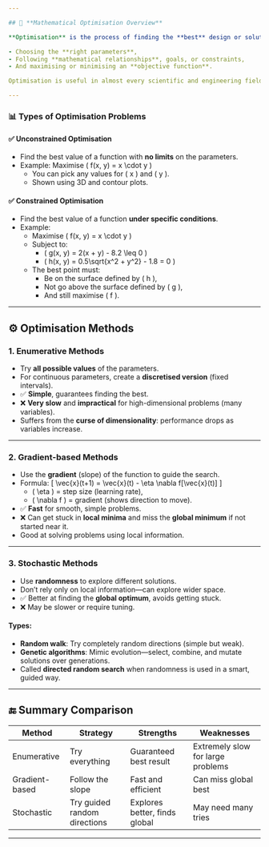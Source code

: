 ```yaml
---

## 🧠 **Mathematical Optimisation Overview**

**Optimisation** is the process of finding the **best** design or solution for a system or model. It involves:

- Choosing the **right parameters**,
- Following **mathematical relationships**, goals, or constraints,
- And maximising or minimising an **objective function**.

Optimisation is useful in almost every scientific and engineering field.

---
```


### 📊 **Types of Optimisation Problems**

#### ✅ **Unconstrained Optimisation**

- Find the best value of a function with **no limits** on the parameters.
- Example: Maximise \( f(x, y) = x \cdot y \)
  - You can pick any values for \( x \) and \( y \).
  - Shown using 3D and contour plots.

#### ✅ **Constrained Optimisation**

- Find the best value of a function **under specific conditions**.
- Example:
  - Maximise \( f(x, y) = x \cdot y \)
  - Subject to:
    - \( g(x, y) = 2(x + y) - 8.2 \leq 0 \)
    - \( h(x, y) = 0.5\sqrt{x^2 + y^2} - 1.8 = 0 \)
  - The best point must:
    - Be on the surface defined by \( h \),
    - Not go above the surface defined by \( g \),
    - And still maximise \( f \).

---

## ⚙️ **Optimisation Methods**

### 1. **Enumerative Methods**

- Try **all possible values** of the parameters.
- For continuous parameters, create a **discretised version** (fixed intervals).
- ✅ **Simple**, guarantees finding the best.
- ❌ **Very slow** and **impractical** for high-dimensional problems (many variables).
- Suffers from the **curse of dimensionality**: performance drops as variables increase.

---

### 2. **Gradient-based Methods**

- Use the **gradient** (slope) of the function to guide the search.
- Formula:
  \[
  \vec{x}(t+1) = \vec{x}(t) - \eta \nabla f[\vec{x}(t)]
  \]
  - \( \eta \) = step size (learning rate),
  - \( \nabla f \) = gradient (shows direction to move).
- ✅ **Fast** for smooth, simple problems.
- ❌ Can get stuck in **local minima** and miss the **global minimum** if not started near it.
- Good at solving problems using local information.

---

### 3. **Stochastic Methods**

- Use **randomness** to explore different solutions.
- Don’t rely only on local information—can explore wider space.
- ✅ Better at finding the **global optimum**, avoids getting stuck.
- ❌ May be slower or require tuning.

#### Types:

- **Random walk**: Try completely random directions (simple but weak).
- **Genetic algorithms**: Mimic evolution—select, combine, and mutate solutions over generations.
- Called **directed random search** when randomness is used in a smart, guided way.

---

## 🔚 Summary Comparison

| Method         | Strategy                     | Strengths                     | Weaknesses                        |
| -------------- | ---------------------------- | ----------------------------- | --------------------------------- |
| Enumerative    | Try everything               | Guaranteed best result        | Extremely slow for large problems |
| Gradient-based | Follow the slope             | Fast and efficient            | Can miss global best              |
| Stochastic     | Try guided random directions | Explores better, finds global | May need many tries               |

---
